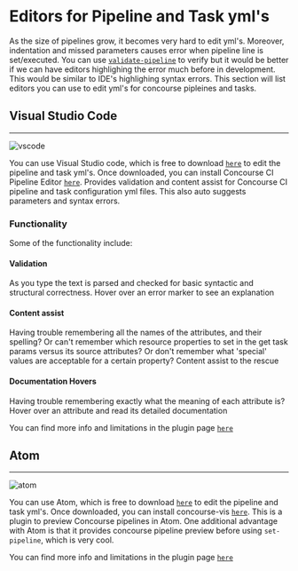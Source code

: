 # Editors for Pipeline and Task yml's

As the size of pipelines grow, it becomes very hard to edit yml's. Moreover, indentation and missed parameters causes error when pipeline line is set/executed. You can use [`validate-pipeline`](https://concourse-ci.org/setting-pipelines.html#fly-validate-pipeline.html) to verify but it would be better if we can have editors highlighing the error much before in development. This would be similar to IDE's highlighing syntax errors. This section will list editors you can use to edit yml's for concourse pipleines and tasks. 

## Visual Studio Code
---------------------
![vscode](/images/vscode-concourse.png)

You can use Visual Studio code, which is free to download [`here`](https://code.visualstudio.com/download) to edit the pipeline and task yml's. Once downloaded, you can install Concourse CI Pipeline Editor [`here`](https://marketplace.visualstudio.com/items?itemName=Pivotal.vscode-concourse). Provides validation and content assist for Concourse CI pipeline and task configuration yml files. This also auto suggests parameters and syntax errors. 

### Functionality
Some of the functionality include:
#### Validation
As you type the text is parsed and checked for basic syntactic and structural correctness. Hover over an error marker to see an explanation

#### Content assist
Having trouble remembering all the names of the attributes, and their spelling? Or can't remember which resource properties to set in the get task params versus its source attributes? Or don't remember what 'special' values are acceptable for a certain property? Content assist to the rescue
#### Documentation Hovers
Having trouble remembering exactly what the meaning of each attribute is? Hover over an attribute and read its detailed documentation

You can find more info and limitations in the plugin page [`here`](https://marketplace.visualstudio.com/items?itemName=Pivotal.vscode-concourse)
## Atom
---------------------
![atom](/images/atom-concourse.gif)

You can use Atom, which is free to download [`here`](https://atom.io) to edit the pipeline and task yml's. Once downloaded, you can install concourse-vis [`here`](https://atom.io/packages/concourse-vis). This is a plugin to preview Concourse pipelines in Atom. One additional advantage with Atom is that it provides concourse pipeline preview before using `set-pipeline`, which is very cool.

You can find more info and limitations in the plugin page [`here`](https://atom.io/packages/concourse-vis)
